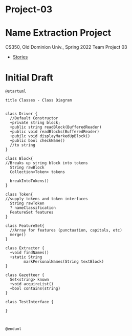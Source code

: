 # Project-03
# Name Extraction Project
CS350, Old Dominion Univ., Spring 2022
Team Project 03
* [Stories](https://trello.com/b/4WNrLBWO/cs-350-group-project)
# Initial Draft
```
@startuml

title Classes - Class Diagram


class Driver {
  //Default Constructor
  +private string block; 
  +public string readBlock(BufferedReader)
  +public void readBlocks(BufferedReader)
  +pubilc void displayMarkedUpBlock()
  +public bool checkName()
  //to string 
}

class Block{
//Breaks up string block into tokens 
  String rawBlock
  Collection<Token> tokens
  
  breakIntoTokens()
}

class Token{
//supply tokens and token interfaces 
  String rawToken
  ? nameClassification
  FeatureSet features
}

class FeatureSet{
  //Array for features (punctuation, capitals, etc)
  merge()
}

class Extractor {
  +void findNames()
  +static String 
        markPersonalNames(String textBlock)
}

class Gazetteer {
  Set<string> known
  +void acquireList()
  +bool contains(string)
}

class TestInterface {
  
}



@enduml
```
